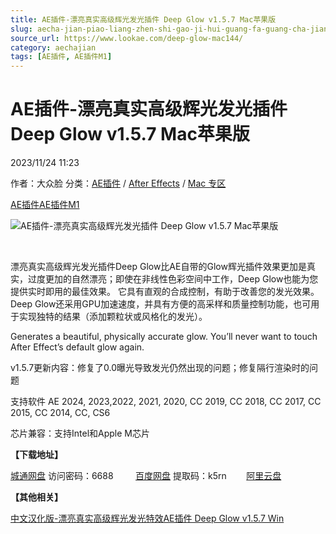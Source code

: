 ```yaml
---
title: AE插件-漂亮真实高级辉光发光插件 Deep Glow v1.5.7 Mac苹果版
slug: aecha-jian-piao-liang-zhen-shi-gao-ji-hui-guang-fa-guang-cha-jian-deep-glow-v1-5-7-macping-guo-ban
source_url: https://www.lookae.com/deep-glow-mac144/
category: aechajian
tags: [AE插件, AE插件M1]
---
```

# AE插件-漂亮真实高级辉光发光插件 Deep Glow v1.5.7 Mac苹果版

2023/11/24 11:23

作者：大众脸
分类：[AE插件](https://www.lookae.com/after-effects/aechajian/) / [After Effects](https://www.lookae.com/after-effects/) / [Mac 专区](https://www.lookae.com/mac-osx/)

[AE插件](https://www.lookae.com/tag/ae%e6%8f%92%e4%bb%b6/)[AE插件M1](https://www.lookae.com/tag/aem1/)

![AE插件-漂亮真实高级辉光发光插件 Deep Glow v1.5.7 Mac苹果版](https://www.lookae.com/wp-content/uploads/2019/01/Deep-Glow.jpg "AE插件-漂亮真实高级辉光发光插件 Deep Glow v1.5.7 Mac苹果版-LookAE.com")

﻿

漂亮真实高级辉光发光插件Deep Glow比AE自带的Glow辉光插件效果更加是真实，过度更加的自然漂亮；即使在非线性色彩空间中工作，Deep Glow也能为您提供实时即用的最佳效果。 它具有直观的合成控制，有助于改善您的发光效果。 Deep Glow还采用GPU加速速度，并具有方便的高采样和质量控制功能，也可用于实现独特的结果（添加颗粒状或风格化的发光）。

Generates a beautiful, physically accurate glow. You’ll never want to touch After Effect’s default glow again.

v1.5.7更新内容：修复了0.0曝光导致发光仍然出现的问题；修复隔行渲染时的问题

支持软件 AE 2024, 2023,2022, 2021, 2020, CC 2019, CC 2018, CC 2017, CC 2015, CC 2014, CC, CS6

芯片兼容：支持Intel和Apple M芯片

**【下载地址】**

[城通网盘](https://url70.ctfile.com/f/2827370-978383218-1ebfa4?p=4431) 访问密码：6688         [百度网盘](https://pan.baidu.com/s/17-m-qLT2UBagXUJ-uK8apA?pwd=k5rn) 提取码：k5rn        [阿里云盘](https://www.alipan.com/s/77KgABjnrJh)

**【其他相关】**

[中文汉化版-漂亮真实高级辉光发光特效AE插件 Deep Glow v1.5.7 Win](https://www.lookae.com/deep-glow-154/)
